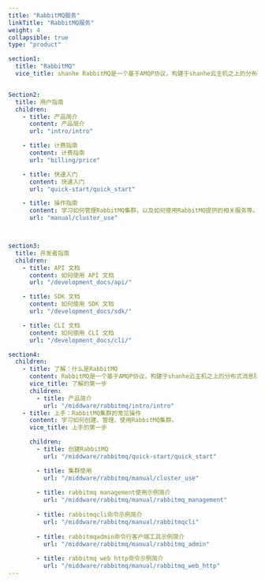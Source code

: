 ```yaml
---
title: "RabbitMQ服务"
linkTitle: "RabbitMQ服务"
weight: 4
collapsible: true
type: "product"

section1:
  title: "RabbitMQ"
  vice_title: shanhe RabbitMQ是一个基于AMQP协议，构建于shanhe云主机之上的分布式消息队列系统，具有灵活路由、事务、高可用队列、消息排序、可视化管理工具等功能。服务器端用Erlang语言编写，天生具备高可用和高并发的特性。


Section2:
  title: 用户指南
  children:
    - title: 产品简介
      content: 产品简介
      url: "intro/intro"

    - title: 计费指南
      content: 计费指南
      url: "billing/price"

    - title: 快速入门
      content: 快速入门
      url: "quick-start/quick_start"

    - title: 操作指南
      content: 学习如何管理RabbitMQ集群，以及如何使用RabbitMQ提供的相关服务等。
      url: "manual/cluster_use"



section3:
  title: 开发者指南
  children:
    - title: API 文档
      content: 如何使用 API 文档
      url: "/development_docs/api/"

    - title: SDK 文档
      content: 如何使用 SDK 文档
      url: "/development_docs/sdk/"

    - title: CLI 文档
      content: 如何使用 CLI 文档
      url: "/development_docs/cli/"

section4:
  children:
    - title: 了解：什么是RabbitMQ
      content: RabbitMQ是一个基于AMQP协议，构建于shanhe云主机之上的分布式消息队列系统。
      vice_title: 了解的第一步
      children:
        - title: 产品简介
          url: "/middware/rabbitmq/intro/intro"
    - title: 上手：RabbitMQ集群的常见操作
      content: 学习如何创建、管理、使用RabbitMQ集群。
      vice_title: 上手的第一步

      children: 
        - title: 创建RabbitMQ
          url: "/middware/rabbitmq/quick-start/quick_start"

        - title: 集群使用
          url: "/middware/rabbitmq/manual/cluster_use"
        
        - title: rabbitmq management使用示例简介
          url: "/middware/rabbitmq/manual/rabbitmq_management"
        
        - title: rabbitmqcli命令示例简介
          url: "/middware/rabbitmq/manual/rabbitmqcli"
        
        - title: rabbitmqadmin命令行客户端工具示例简介
          url: "/middware/rabbitmq/manual/rabbitmq_admin"
        
        - title: rabbitmq web http命令示例简介
          url: "/middware/rabbitmq/manual/rabbitmq_web_http"
---
```


